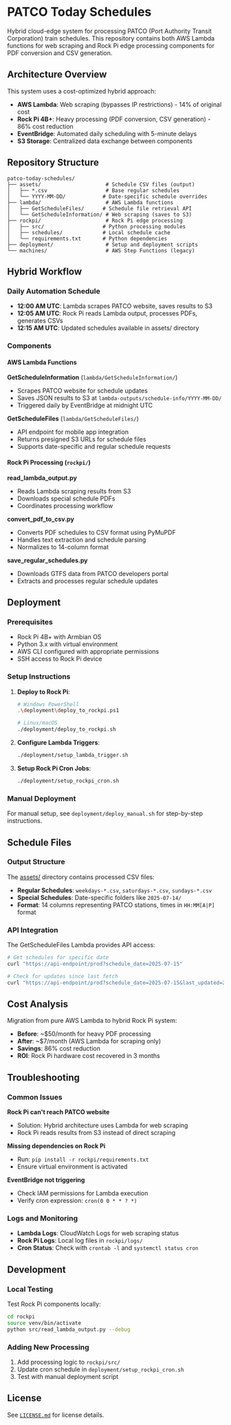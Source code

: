 # PATCO Today Schedules

Hybrid cloud-edge system for processing PATCO (Port Authority Transit Corporation) train schedules. This repository contains both AWS Lambda functions for web scraping and Rock Pi edge processing components for PDF conversion and CSV generation.

## Architecture Overview

This system uses a cost-optimized hybrid approach:
- **AWS Lambda**: Web scraping (bypasses IP restrictions) - 14% of original cost
- **Rock Pi 4B+**: Heavy processing (PDF conversion, CSV generation) - 86% cost reduction
- **EventBridge**: Automated daily scheduling with 5-minute delays
- **S3 Storage**: Centralized data exchange between components

## Repository Structure

```
patco-today-schedules/
├── assets/                     # Schedule CSV files (output)
│   ├── *.csv                   # Base regular schedules
│   └── YYYY-MM-DD/            # Date-specific schedule overrides
├── lambda/                     # AWS Lambda functions
│   ├── GetScheduleFiles/      # Schedule file retrieval API
│   └── GetScheduleInformation/ # Web scraping (saves to S3)
├── rockpi/                     # Rock Pi edge processing
│   ├── src/                   # Python processing modules
│   ├── schedules/             # Local schedule cache
│   └── requirements.txt       # Python dependencies
├── deployment/                 # Setup and deployment scripts
└── machines/                   # AWS Step Functions (legacy)
```

## Hybrid Workflow

### Daily Automation Schedule
- **12:00 AM UTC**: Lambda scrapes PATCO website, saves results to S3
- **12:05 AM UTC**: Rock Pi reads Lambda output, processes PDFs, generates CSVs
- **12:15 AM UTC**: Updated schedules available in assets/ directory

### Components

#### AWS Lambda Functions

**GetScheduleInformation** (`lambda/GetScheduleInformation/`)
- Scrapes PATCO website for schedule updates
- Saves JSON results to S3 at `lambda-outputs/schedule-info/YYYY-MM-DD/`
- Triggered daily by EventBridge at midnight UTC

**GetScheduleFiles** (`lambda/GetScheduleFiles/`)
- API endpoint for mobile app integration
- Returns presigned S3 URLs for schedule files
- Supports date-specific and regular schedule requests

#### Rock Pi Processing (`rockpi/`)

**read_lambda_output.py**
- Reads Lambda scraping results from S3
- Downloads special schedule PDFs
- Coordinates processing workflow

**convert_pdf_to_csv.py** 
- Converts PDF schedules to CSV format using PyMuPDF
- Handles text extraction and schedule parsing
- Normalizes to 14-column format

**save_regular_schedules.py**
- Downloads GTFS data from PATCO developers portal
- Extracts and processes regular schedule updates

## Deployment

### Prerequisites
- Rock Pi 4B+ with Armbian OS
- Python 3.x with virtual environment
- AWS CLI configured with appropriate permissions
- SSH access to Rock Pi device

### Setup Instructions

1. **Deploy to Rock Pi**:
   ```bash
   # Windows PowerShell
   .\deployment\deploy_to_rockpi.ps1

   # Linux/macOS
   ./deployment/deploy_to_rockpi.sh
   ```

2. **Configure Lambda Triggers**:
   ```bash
   ./deployment/setup_lambda_trigger.sh
   ```

3. **Setup Rock Pi Cron Jobs**:
   ```bash
   ./deployment/setup_rockpi_cron.sh
   ```

### Manual Deployment
For manual setup, see `deployment/deploy_manual.sh` for step-by-step instructions.

## Schedule Files

### Output Structure

The [assets/](assets/) directory contains processed CSV files:

- **Regular Schedules**: `weekdays-*.csv`, `saturdays-*.csv`, `sundays-*.csv`
- **Special Schedules**: Date-specific folders like `2025-07-14/`
- **Format**: 14 columns representing PATCO stations, times in `HH:MM[A|P]` format

### API Integration

The GetScheduleFiles Lambda provides API access:

```bash
# Get schedules for specific date
curl "https://api-endpoint/prod?schedule_date=2025-07-15"

# Check for updates since last fetch  
curl "https://api-endpoint/prod?schedule_date=2025-07-15&last_updated=2025-07-01T10:00:00Z"
```

## Cost Analysis

Migration from pure AWS Lambda to hybrid Rock Pi system:
- **Before**: ~$50/month for heavy PDF processing
- **After**: ~$7/month (AWS Lambda for scraping only)  
- **Savings**: 86% cost reduction
- **ROI**: Rock Pi hardware cost recovered in 3 months

## Troubleshooting

### Common Issues

**Rock Pi can't reach PATCO website**
- Solution: Hybrid architecture uses Lambda for web scraping
- Rock Pi reads results from S3 instead of direct scraping

**Missing dependencies on Rock Pi**
- Run: `pip install -r rockpi/requirements.txt`
- Ensure virtual environment is activated

**EventBridge not triggering**
- Check IAM permissions for Lambda execution
- Verify cron expression: `cron(0 0 * * ? *)`

### Logs and Monitoring

- **Lambda Logs**: CloudWatch Logs for web scraping status
- **Rock Pi Logs**: Local log files in `rockpi/logs/`
- **Cron Status**: Check with `crontab -l` and `systemctl status cron`

## Development

### Local Testing

Test Rock Pi components locally:
```bash
cd rockpi
source venv/bin/activate
python src/read_lambda_output.py --debug
```

### Adding New Processing

1. Add processing logic to `rockpi/src/`
2. Update cron schedule in `deployment/setup_rockpi_cron.sh`
3. Test with manual deployment script

## License

See [`LICENSE.md`](LICENSE.md) for license details.
